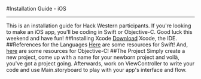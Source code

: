 #Installation Guide - iOS
***
This is an installation guide for Hack Western participants. If you're looking to make an iOS app, you'll be coding in Swift or Objective-C. Good luck this weekend and have fun! 
##Installing Xcode 
[Download](https://itunes.apple.com/us/app/xcode/id497799835?ls=1&mt=12) Xcode, the IDE.
##References for the Languages
[Here](https://developer.apple.com/swift/resources/) are some resources for Swift!
And, [here](https://developer.apple.com/library/ios/documentation/Cocoa/Conceptual/ProgrammingWithObjectiveC/Introduction/Introduction.html) are some resources for Objective-C!
##The Project
Simply create a new project, come up with a name for your newborn project and voilà, you've got a project going. Afterwards, work on ViewController to write your code and use Main.storyboard to play with your app's interface and flow.
